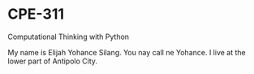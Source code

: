 # CPE-311
Computational Thinking with Python

My name is Elijah Yohance Silang. You nay call ne Yohance. I live at the lower part of Antipolo City. 
